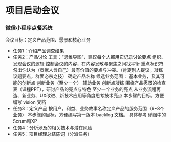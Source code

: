 # 项目启动会议
### 微信小程序点餐系统
会议目标：定义产品范围、愿景和核心业务

 - 任务1：介绍产品调查结果
 - 任务2：产品讨论 
工具：“思维导图”，建议每个人都用它记录讨论要点 
组织、发现会议的逻辑
控制会议的内容，在内容发散与聚焦之间找平衡
重点标识符勾出你认为（贡献人含自己）最有价值的要点与冲突。（肯定别人提议，凝练议题要点，群面必杀之技）
确定产品名称
候选业务范围： 
基本业务，及其可能的创新点
创新业务（至少一个）
辅助业务
创新点凝练 
围绕产品愿景的检查表（课程PPT），研讨产品的亮点与特色
至少一个业务的亮点
从业务流程再造、新业务、UX改进、新技术应用等角度思考技术亮点
本步骤的目标，方便编写 vision 文档
 - 任务3：定义产品 
按用户，利益、业务故事名称定义产品的服务范围（6~8个业务）
本步骤的目标，方便编写第一版本 backlog 文档。 具体参考 硝烟中的Scrum和XP
 - 任务4：分析涉及的相关技术与潜在风险
 - 任务5：项目经理总结陈词（分派任务）
